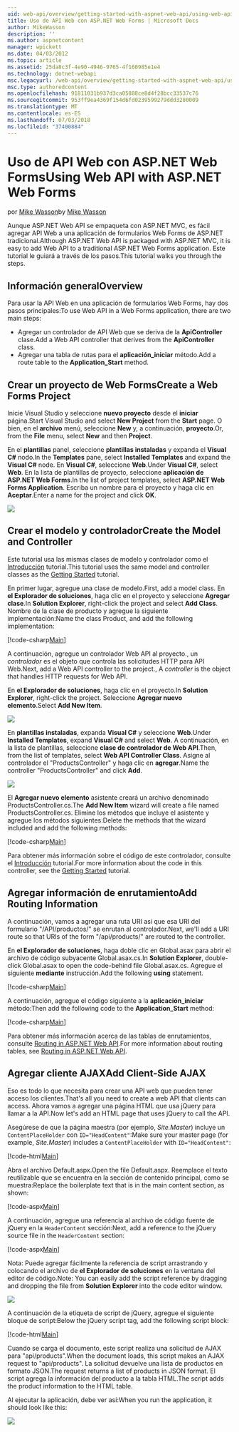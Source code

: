 ```yaml
---
uid: web-api/overview/getting-started-with-aspnet-web-api/using-web-api-with-aspnet-web-forms
title: Uso de API Web con ASP.NET Web Forms | Microsoft Docs
author: MikeWasson
description: ''
ms.author: aspnetcontent
manager: wpickett
ms.date: 04/03/2012
ms.topic: article
ms.assetid: 25da8c3f-4e90-4946-9765-4f160985e1e4
ms.technology: dotnet-webapi
msc.legacyurl: /web-api/overview/getting-started-with-aspnet-web-api/using-web-api-with-aspnet-web-forms
msc.type: authoredcontent
ms.openlocfilehash: 91811031b937d3ca05888ce8d4f28bcc33537c76
ms.sourcegitcommit: 953ff9ea4369f154d6fd0239599279ddd3280009
ms.translationtype: MT
ms.contentlocale: es-ES
ms.lasthandoff: 07/03/2018
ms.locfileid: "37400884"
---
```

<a name="using-web-api-with-aspnet-web-forms"></a><span data-ttu-id="91e9b-102">Uso de API Web con ASP.NET Web Forms</span><span class="sxs-lookup"><span data-stu-id="91e9b-102">Using Web API with ASP.NET Web Forms</span></span>
====================
<span data-ttu-id="91e9b-103">por [Mike Wasson](https://github.com/MikeWasson)</span><span class="sxs-lookup"><span data-stu-id="91e9b-103">by [Mike Wasson](https://github.com/MikeWasson)</span></span>

<span data-ttu-id="91e9b-104">Aunque ASP.NET Web API se empaqueta con ASP.NET MVC, es fácil agregar API Web a una aplicación de formularios Web Forms de ASP.NET tradicional.</span><span class="sxs-lookup"><span data-stu-id="91e9b-104">Although ASP.NET Web API is packaged with ASP.NET MVC, it is easy to add Web API to a traditional ASP.NET Web Forms application.</span></span> <span data-ttu-id="91e9b-105">Este tutorial le guiará a través de los pasos.</span><span class="sxs-lookup"><span data-stu-id="91e9b-105">This tutorial walks you through the steps.</span></span>

## <a name="overview"></a><span data-ttu-id="91e9b-106">Información general</span><span class="sxs-lookup"><span data-stu-id="91e9b-106">Overview</span></span>

<span data-ttu-id="91e9b-107">Para usar la API Web en una aplicación de formularios Web Forms, hay dos pasos principales:</span><span class="sxs-lookup"><span data-stu-id="91e9b-107">To use Web API in a Web Forms application, there are two main steps:</span></span>

- <span data-ttu-id="91e9b-108">Agregar un controlador de API Web que se deriva de la **ApiController** clase.</span><span class="sxs-lookup"><span data-stu-id="91e9b-108">Add a Web API controller that derives from the **ApiController** class.</span></span>
- <span data-ttu-id="91e9b-109">Agregar una tabla de rutas para el **aplicación\_iniciar** método.</span><span class="sxs-lookup"><span data-stu-id="91e9b-109">Add a route table to the **Application\_Start** method.</span></span>

## <a name="create-a-web-forms-project"></a><span data-ttu-id="91e9b-110">Crear un proyecto de Web Forms</span><span class="sxs-lookup"><span data-stu-id="91e9b-110">Create a Web Forms Project</span></span>

<span data-ttu-id="91e9b-111">Inicie Visual Studio y seleccione **nuevo proyecto** desde el **iniciar** página.</span><span class="sxs-lookup"><span data-stu-id="91e9b-111">Start Visual Studio and select **New Project** from the **Start** page.</span></span> <span data-ttu-id="91e9b-112">O bien, en el **archivo** menú, seleccione **New** y, a continuación, **proyecto**.</span><span class="sxs-lookup"><span data-stu-id="91e9b-112">Or, from the **File** menu, select **New** and then **Project**.</span></span>

<span data-ttu-id="91e9b-113">En el **plantillas** panel, seleccione **plantillas instaladas** y expanda el **Visual C#** nodo.</span><span class="sxs-lookup"><span data-stu-id="91e9b-113">In the **Templates** pane, select **Installed Templates** and expand the **Visual C#** node.</span></span> <span data-ttu-id="91e9b-114">En **Visual C#**, seleccione **Web**.</span><span class="sxs-lookup"><span data-stu-id="91e9b-114">Under **Visual C#**, select **Web**.</span></span> <span data-ttu-id="91e9b-115">En la lista de plantillas de proyecto, seleccione **aplicación de ASP.NET Web Forms**.</span><span class="sxs-lookup"><span data-stu-id="91e9b-115">In the list of project templates, select **ASP.NET Web Forms Application**.</span></span> <span data-ttu-id="91e9b-116">Escriba un nombre para el proyecto y haga clic en **Aceptar**.</span><span class="sxs-lookup"><span data-stu-id="91e9b-116">Enter a name for the project and click **OK**.</span></span>

![](using-web-api-with-aspnet-web-forms/_static/image1.png)

## <a name="create-the-model-and-controller"></a><span data-ttu-id="91e9b-117">Crear el modelo y controlador</span><span class="sxs-lookup"><span data-stu-id="91e9b-117">Create the Model and Controller</span></span>

<span data-ttu-id="91e9b-118">Este tutorial usa las mismas clases de modelo y controlador como el [Introducción](tutorial-your-first-web-api.md) tutorial.</span><span class="sxs-lookup"><span data-stu-id="91e9b-118">This tutorial uses the same model and controller classes as the [Getting Started](tutorial-your-first-web-api.md) tutorial.</span></span>

<span data-ttu-id="91e9b-119">En primer lugar, agregue una clase de modelo.</span><span class="sxs-lookup"><span data-stu-id="91e9b-119">First, add a model class.</span></span> <span data-ttu-id="91e9b-120">En **el Explorador de soluciones**, haga clic en el proyecto y seleccione **Agregar clase**.</span><span class="sxs-lookup"><span data-stu-id="91e9b-120">In **Solution Explorer**, right-click the project and select **Add Class**.</span></span> <span data-ttu-id="91e9b-121">Nombre de la clase de producto y agregue la siguiente implementación:</span><span class="sxs-lookup"><span data-stu-id="91e9b-121">Name the class Product, and add the following implementation:</span></span>

[!code-csharp[Main](using-web-api-with-aspnet-web-forms/samples/sample1.cs)]

<span data-ttu-id="91e9b-122">A continuación, agregue un controlador Web API al proyecto., un *controlador* es el objeto que controla las solicitudes HTTP para API Web.</span><span class="sxs-lookup"><span data-stu-id="91e9b-122">Next, add a Web API controller to the project., A *controller* is the object that handles HTTP requests for Web API.</span></span>

<span data-ttu-id="91e9b-123">En **el Explorador de soluciones**, haga clic en el proyecto.</span><span class="sxs-lookup"><span data-stu-id="91e9b-123">In **Solution Explorer**, right-click the project.</span></span> <span data-ttu-id="91e9b-124">Seleccione **Agregar nuevo elemento**.</span><span class="sxs-lookup"><span data-stu-id="91e9b-124">Select **Add New Item**.</span></span>

![](using-web-api-with-aspnet-web-forms/_static/image2.png)

<span data-ttu-id="91e9b-125">En **plantillas instaladas**, expanda **Visual C#** y seleccione **Web**.</span><span class="sxs-lookup"><span data-stu-id="91e9b-125">Under **Installed Templates**, expand **Visual C#** and select **Web**.</span></span> <span data-ttu-id="91e9b-126">A continuación, en la lista de plantillas, seleccione **clase de controlador de Web API**.</span><span class="sxs-lookup"><span data-stu-id="91e9b-126">Then, from the list of templates, select **Web API Controller Class**.</span></span> <span data-ttu-id="91e9b-127">Asigne al controlador el "ProductsController" y haga clic en **agregar**.</span><span class="sxs-lookup"><span data-stu-id="91e9b-127">Name the controller "ProductsController" and click **Add**.</span></span>

![](using-web-api-with-aspnet-web-forms/_static/image3.png)

<span data-ttu-id="91e9b-128">El **Agregar nuevo elemento** asistente creará un archivo denominado ProductsController.cs.</span><span class="sxs-lookup"><span data-stu-id="91e9b-128">The **Add New Item** wizard will create a file named ProductsController.cs.</span></span> <span data-ttu-id="91e9b-129">Elimine los métodos que incluye el asistente y agregue los métodos siguientes:</span><span class="sxs-lookup"><span data-stu-id="91e9b-129">Delete the methods that the wizard included and add the following methods:</span></span>

[!code-csharp[Main](using-web-api-with-aspnet-web-forms/samples/sample2.cs)]

<span data-ttu-id="91e9b-130">Para obtener más información sobre el código de este controlador, consulte el [Introducción](tutorial-your-first-web-api.md) tutorial.</span><span class="sxs-lookup"><span data-stu-id="91e9b-130">For more information about the code in this controller, see the [Getting Started](tutorial-your-first-web-api.md) tutorial.</span></span>

## <a name="add-routing-information"></a><span data-ttu-id="91e9b-131">Agregar información de enrutamiento</span><span class="sxs-lookup"><span data-stu-id="91e9b-131">Add Routing Information</span></span>

<span data-ttu-id="91e9b-132">A continuación, vamos a agregar una ruta URI así que esa URI del formulario &quot;/API/productos/&quot; se enrutan al controlador.</span><span class="sxs-lookup"><span data-stu-id="91e9b-132">Next, we'll add a URI route so that URIs of the form &quot;/api/products/&quot; are routed to the controller.</span></span>

<span data-ttu-id="91e9b-133">En **el Explorador de soluciones**, haga doble clic en Global.asax para abrir el archivo de código subyacente Global.asax.cs.</span><span class="sxs-lookup"><span data-stu-id="91e9b-133">In **Solution Explorer**, double-click Global.asax to open the code-behind file Global.asax.cs.</span></span> <span data-ttu-id="91e9b-134">Agregue el siguiente **mediante** instrucción.</span><span class="sxs-lookup"><span data-stu-id="91e9b-134">Add the following **using** statement.</span></span>

[!code-csharp[Main](using-web-api-with-aspnet-web-forms/samples/sample3.cs)]

<span data-ttu-id="91e9b-135">A continuación, agregue el código siguiente a la **aplicación\_iniciar** método:</span><span class="sxs-lookup"><span data-stu-id="91e9b-135">Then add the following code to the **Application\_Start** method:</span></span>

[!code-csharp[Main](using-web-api-with-aspnet-web-forms/samples/sample4.cs)]

<span data-ttu-id="91e9b-136">Para obtener más información acerca de las tablas de enrutamientos, consulte [Routing in ASP.NET Web API](../web-api-routing-and-actions/routing-in-aspnet-web-api.md).</span><span class="sxs-lookup"><span data-stu-id="91e9b-136">For more information about routing tables, see [Routing in ASP.NET Web API](../web-api-routing-and-actions/routing-in-aspnet-web-api.md).</span></span>

## <a name="add-client-side-ajax"></a><span data-ttu-id="91e9b-137">Agregar cliente AJAX</span><span class="sxs-lookup"><span data-stu-id="91e9b-137">Add Client-Side AJAX</span></span>

<span data-ttu-id="91e9b-138">Eso es todo lo que necesita para crear una API web que pueden tener acceso los clientes.</span><span class="sxs-lookup"><span data-stu-id="91e9b-138">That's all you need to create a web API that clients can access.</span></span> <span data-ttu-id="91e9b-139">Ahora vamos a agregar una página HTML que usa jQuery para llamar a la API.</span><span class="sxs-lookup"><span data-stu-id="91e9b-139">Now let's add an HTML page that uses jQuery to call the API.</span></span>

<span data-ttu-id="91e9b-140">Asegúrese de que la página maestra (por ejemplo, *Site.Master*) incluye un `ContentPlaceHolder` con `ID="HeadContent"`:</span><span class="sxs-lookup"><span data-stu-id="91e9b-140">Make sure your master page (for example, *Site.Master*) includes a `ContentPlaceHolder` with `ID="HeadContent"`:</span></span>

[!code-html[Main](using-web-api-with-aspnet-web-forms/samples/sample8.html)]

<span data-ttu-id="91e9b-141">Abra el archivo Default.aspx.</span><span class="sxs-lookup"><span data-stu-id="91e9b-141">Open the file Default.aspx.</span></span> <span data-ttu-id="91e9b-142">Reemplace el texto reutilizable que se encuentra en la sección de contenido principal, como se muestra:</span><span class="sxs-lookup"><span data-stu-id="91e9b-142">Replace the boilerplate text that is in the main content section, as shown:</span></span>

[!code-aspx[Main](using-web-api-with-aspnet-web-forms/samples/sample5.aspx)]

<span data-ttu-id="91e9b-143">A continuación, agregue una referencia al archivo de código fuente de jQuery en la `HeaderContent` sección:</span><span class="sxs-lookup"><span data-stu-id="91e9b-143">Next, add a reference to the jQuery source file in the `HeaderContent` section:</span></span>

[!code-aspx[Main](using-web-api-with-aspnet-web-forms/samples/sample6.aspx?highlight=2)]

<span data-ttu-id="91e9b-144">Nota: Puede agregar fácilmente la referencia de script arrastrando y colocando el archivo de **el Explorador de soluciones** en la ventana del editor de código.</span><span class="sxs-lookup"><span data-stu-id="91e9b-144">Note: You can easily add the script reference by dragging and dropping the file from **Solution Explorer** into the code editor window.</span></span>

![](using-web-api-with-aspnet-web-forms/_static/image4.png)

<span data-ttu-id="91e9b-145">A continuación de la etiqueta de script de jQuery, agregue el siguiente bloque de script:</span><span class="sxs-lookup"><span data-stu-id="91e9b-145">Below the jQuery script tag, add the following script block:</span></span>

[!code-html[Main](using-web-api-with-aspnet-web-forms/samples/sample7.html)]

<span data-ttu-id="91e9b-146">Cuando se carga el documento, este script realiza una solicitud de AJAX para &quot;api/products&quot;.</span><span class="sxs-lookup"><span data-stu-id="91e9b-146">When the document loads, this script makes an AJAX request to &quot;api/products&quot;.</span></span> <span data-ttu-id="91e9b-147">La solicitud devuelve una lista de productos en formato JSON.</span><span class="sxs-lookup"><span data-stu-id="91e9b-147">The request returns a list of products in JSON format.</span></span> <span data-ttu-id="91e9b-148">El script agrega la información del producto a la tabla HTML.</span><span class="sxs-lookup"><span data-stu-id="91e9b-148">The script adds the product information to the HTML table.</span></span>

<span data-ttu-id="91e9b-149">Al ejecutar la aplicación, debe ver así:</span><span class="sxs-lookup"><span data-stu-id="91e9b-149">When you run the application, it should look like this:</span></span>

![](using-web-api-with-aspnet-web-forms/_static/image5.png)
